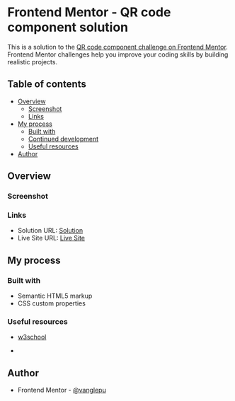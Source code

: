 # Frontend Mentor - QR code component solution

This is a solution to the [QR code component challenge on Frontend Mentor](https://www.frontendmentor.io/challenges/qr-code-component-iux_sIO_H). Frontend Mentor challenges help you improve your coding skills by building realistic projects. 

## Table of contents

- [Overview](#overview)
  - [Screenshot](#screenshot)
  - [Links](#links)
- [My process](#my-process)
  - [Built with](#built-with)
  - [Continued development](#continued-development)
  - [Useful resources](#useful-resources)
- [Author](#author)




## Overview

### Screenshot

[](images/screenshot.png)

### Links

- Solution URL: [Solution](https://github.com/Vanglepu/QR-code-component)
- Live Site URL: [Live Site](https://vanglepu.github.io/QR-code-component/)

## My process

### Built with

- Semantic HTML5 markup
- CSS custom properties


### Useful resources

- [w3school](https://www.w3schools.com/) 
*

## Author
- Frontend Mentor - [@vanglepu](https://www.frontendmentor.io/profile/Vanglepu)


